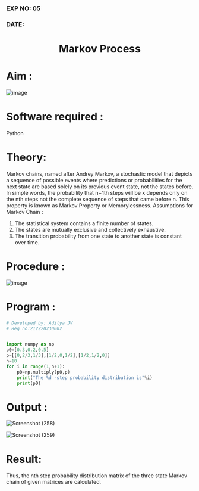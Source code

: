 ### EXP NO: 05
### DATE:

# <p align = "center"> Markov Process </p>

# Aim : 
![image](https://user-images.githubusercontent.com/104613195/170176804-7a25305b-c5e3-4b93-8201-8ebbe99765cc.png)

# Software required :  
Python

# Theory:
Markov chains, named after Andrey Markov, a stochastic model that depicts a sequence of possible events where predictions or probabilities for the next state are based solely on its previous event state, not the states before. In simple words, the probability that n+1th steps will be x depends only on the nth steps not the complete sequence of steps that came before n. This property is known as Markov Property or Memorylessness. 
Assumptions for Markov Chain :
1. The statistical system contains a finite number of states.
2. The states are mutually exclusive and collectively exhaustive.
3. The transition probability from one state to another state is constant over time.

# Procedure :
![image](https://user-images.githubusercontent.com/104613195/170175685-c6187523-f268-4a3b-b03d-8bbe62647a57.png)

# Program :
```python
# Developed by: Aditya JV
# Reg no:212220230002


import numpy as np
p0=[0.3,0.2,0.5]
p=[[0,2/3,1/3],[1/2,0,1/2],[1/2,1/2,0]]
n=10
for i in range(1,n+1):
    p0=np.multiply(p0,p)
    print("The %d -step probability distribution is"%i)
    print(p0)
```    
    
 # Output : 
![Screenshot (258)](https://user-images.githubusercontent.com/75243072/170274204-39289260-884d-4378-8a7b-07d3f379a46d.png)

![Screenshot (259)](https://user-images.githubusercontent.com/75243072/170274228-bf242b4a-2e6c-4671-927e-eb2f3b041549.png)

# Result: 
Thus, the nth step probability distribution matrix of the three state Markov chain of given matrices are calculated.
